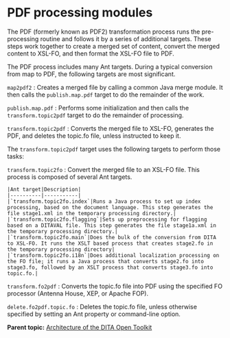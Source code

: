 # PDF processing modules

The PDF \(formerly known as PDF2\) transformation process runs the pre-processing routine and follows it by a series of additional targets. These steps work together to create a merged set of content, convert the merged content to XSL-FO, and then format the XSL-FO file to PDF.

The PDF process includes many Ant targets. During a typical conversion from map to PDF, the following targets are most significant.

`map2pdf2`
:   Creates a merged file by calling a common Java merge module. It then calls the `publish.map.pdf` target to do the remainder of the work.

`publish.map.pdf`
:   Performs some initialization and then calls the `transform.topic2pdf` target to do the remainder of processing.

`transform.topic2pdf`
:   Converts the merged file to XSL-FO, generates the PDF, and deletes the topic.fo file, unless instructed to keep it.

The `transform.topic2pdf` target uses the following targets to perform those tasks:

`transform.topic2fo`
:   Convert the merged file to an XSL-FO file. This process is composed of several Ant targets.

    |Ant target|Description|
    |----------|-----------|
    |`transform.topic2fo.index`|Runs a Java process to set up index processing, based on the document language. This step generates the file stage1.xml in the temporary processing directory.|
    |`transform.topic2fo.flagging`|Sets up preprocessing for flagging based on a DITAVAL file. This step generates the file stage1a.xml in the temporary processing directory.|
    |`transform.topic2fo.main`|Does the bulk of the conversion from DITA to XSL-FO. It runs the XSLT based process that creates stage2.fo in the temporary processing directory|
    |`transform.topic2fo.i18n`|Does additional localization processing on the FO file; it runs a Java process that converts stage2.fo into stage3.fo, followed by an XSLT process that converts stage3.fo into topic.fo.|

`transform.fo2pdf`
:   Converts the topic.fo file into PDF using the specified FO processor \(Antenna House, XEP, or Apache FOP\).

`delete.fo2pdf.topic.fo`
:   Deletes the topic.fo file, unless otherwise specified by setting an Ant property or command-line option.

**Parent topic:** [Architecture of the DITA Open Toolkit](../dev_ref/DITA-OTArchitecture.md)

